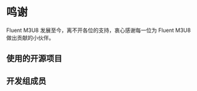 # 鸣谢

Fluent M3U8 发展至今，离不开各位的支持，衷心感谢每一位为 Fluent M3U8 做出贡献的小伙伴。

## 使用的开源项目

<script setup>
import { VPTeamMembers } from 'vitepress/theme'

const projects = [
  {
    avatar: 'https://qfluentwidgets.com/img/logo.png',
    name: 'QFluentWidgets',
    title: '强大、可扩展、美观优雅的 Qt 组件库',
    links: [
      { icon: 'github', link: 'https://github.com/zhiyiYo/PyQt-Fluent-Widgets' },
    ],
  },
  {
    avatar: '/img/M3U8DL.png',
    name: 'N_m3u8DL-RE',
    title: '跨平台的 DASH/HLS/MSS 下载工具',
    links: [
      { icon: 'github', link: 'https://github.com/nilaoda/N_m3u8DL-RE' },
    ],
  },
]

const members = [
  {
    avatar: 'https://avatars.githubusercontent.com/u/65096819?v=4',
    name: 'zhiyiYo',
    title: '总开发 / 总设计 / 创始人',
    links: [
      { icon: 'github', link: 'https://github.com/zhiyiYo/' },
      { icon: 'bilibili', link: 'https://space.bilibili.com/471587058' },
    ],
  },
  {
    avatar: 'https://avatars.githubusercontent.com/u/87308195?v=4',
    name: 'XiaoYouChR',
    title: '友情测试',
    links: [
      { icon: 'github', link: 'https://github.com/XiaoYouChR' },
      { icon: 'bilibili', link: 'https://space.bilibili.com/437313511' },
    ],
  },
]
</script>


<VPTeamMembers size="small" :members="projects" />

## 开发组成员


<VPTeamMembers size="small" :members="members" />
